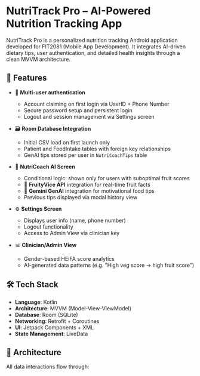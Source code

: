 # NutriTrack Pro – AI-Powered Nutrition Tracking App

NutriTrack Pro is a personalized nutrition tracking Android application developed for FIT2081 (Mobile App Development). It integrates AI-driven dietary tips, user authentication, and detailed health insights through a clean MVVM architecture.

## 📱 Features

- 🔐 **Multi-user authentication**
  - Account claiming on first login via UserID + Phone Number
  - Secure password setup and persistent login
  - Logout and session management via Settings screen

- 🗃️ **Room Database Integration**
  - Initial CSV load on first launch only
  - Patient and FoodIntake tables with foreign key relationships
  - GenAI tips stored per user in `NutriCoachTips` table

- 🧠 **NutriCoach AI Screen**
  - Conditional logic: shown only for users with suboptimal fruit scores
  - 🍎 **FruityVice API** integration for real-time fruit facts
  - 🤖 **Gemini GenAI** integration for motivational food tips
  - Previous tips displayed via modal history view

- ⚙️ **Settings Screen**
  - Displays user info (name, phone number)
  - Logout functionality
  - Access to Admin View via clinician key

- 📊 **Clinician/Admin View**
  - Gender-based HEIFA score analytics
  - AI-generated data patterns (e.g. "High veg score → high fruit score")

## 🛠 Tech Stack

- **Language**: Kotlin  
- **Architecture**: MVVM (Model-View-ViewModel)
- **Database**: Room (SQLite)  
- **Networking**: Retrofit + Coroutines  
- **UI**: Jetpack Components + XML  
- **State Management**: LiveData  

## 🧩 Architecture

All data interactions flow through:
